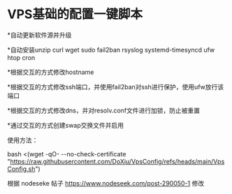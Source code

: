 # VPS基础的配置一键脚本

*自动更新软件源并升级

*自动安装unzip curl wget sudo fail2ban rsyslog systemd-timesyncd ufw htop cron

*根据交互的方式修改hostname

*根据交互的方式修改ssh端口，并使用fail2ban对ssh进行保护，使用ufw放行该端口

*根据交互的方式修改dns，并对resolv.conf文件进行加锁，防止被重置

*通过交互的方式创建swap交换文件并启用

使用方法：

bash <(wget -qO- --no-check-certificate "https://raw.githubusercontent.com/DoXiu/VpsConfig/refs/heads/main/VpsConfig.sh")

根据 nodeseke 帖子 https://www.nodeseek.com/post-290050-1 修改
